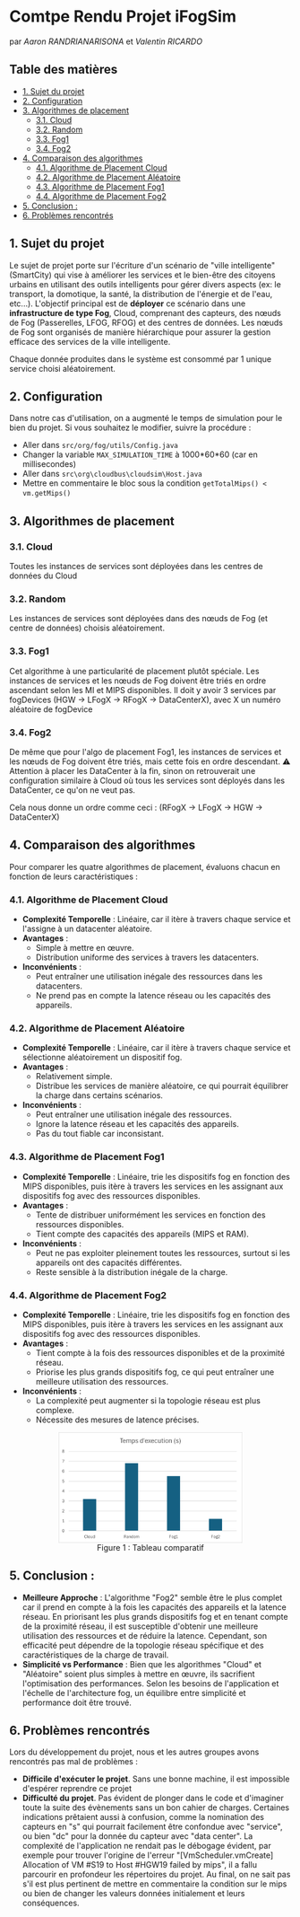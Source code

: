 # Comtpe Rendu Projet iFogSim <!-- omit in toc -->
par *Aaron RANDRIANARISONA* et *Valentin RICARDO*

## Table des matières <!-- omit in toc -->
- [1. Sujet du projet](#1-sujet-du-projet)
- [2. Configuration](#2-configuration)
- [3. Algorithmes de placement](#3-algorithmes-de-placement)
  - [3.1. Cloud](#31-cloud)
  - [3.2. Random](#32-random)
  - [3.3. Fog1](#33-fog1)
  - [3.4. Fog2](#34-fog2)
- [4. Comparaison des algorithmes](#4-comparaison-des-algorithmes)
  - [4.1. Algorithme de Placement Cloud](#41-algorithme-de-placement-cloud)
  - [4.2. Algorithme de Placement Aléatoire](#42-algorithme-de-placement-aléatoire)
  - [4.3. Algorithme de Placement Fog1](#43-algorithme-de-placement-fog1)
  - [4.4. Algorithme de Placement Fog2](#44-algorithme-de-placement-fog2)
- [5. Conclusion :](#5-conclusion-)
- [6. Problèmes rencontrés](#6-problèmes-rencontrés)


## 1. Sujet du projet

Le sujet de projet porte sur l'écriture d'un scénario de "ville intelligente" (SmartCity) qui vise à améliorer les services et le bien-être des citoyens urbains en utilisant des outils intelligents pour gérer divers aspects (ex: le transport, la domotique, la santé, la distribution de l'énergie et de l'eau, etc...). L'objectif principal est de **déployer** ce scénario dans une **infrastructure de type Fog**, Cloud, comprenant des capteurs, des nœuds de Fog (Passerelles, LFOG, RFOG) et des centres de données. Les nœuds de Fog sont organisés de manière hiérarchique pour assurer la gestion efficace des services de la ville intelligente.

Chaque donnée produites dans le système est consommé par 1 unique service choisi aléatoirement.

## 2. Configuration
Dans notre cas d'utilisation, on a augmenté le temps de simulation pour le bien du projet. Si vous souhaitez le modifier, suivre la procédure :
- Aller dans `src/org/fog/utils/Config.java`
- Changer la variable `MAX_SIMULATION_TIME` à 1000\*60\*60 (car en millisecondes)
- Aller dans `src\org\cloudbus\cloudsim\Host.java`
- Mettre en commentaire le bloc sous la condition `getTotalMips() < vm.getMips()`

## 3. Algorithmes de placement
### 3.1. Cloud
Toutes les instances de services sont déployées dans les centres de données du Cloud

### 3.2. Random
Les instances de services sont déployées dans des nœuds de Fog (et centre de
données) choisis aléatoirement.

### 3.3. Fog1
Cet algorithme à une particularité de placement plutôt spéciale. Les instances de services et les nœuds de Fog doivent être triés en ordre ascendant selon les MI et MIPS disponibles.
Il doit y avoir 3 services par fogDevices (HGW -> LFogX -> RFogX -> DataCenterX), avec X un numéro aléatoire de fogDevice

### 3.4. Fog2
De même que pour l'algo de placement Fog1, les instances de services et les nœuds de Fog doivent être triés, mais cette fois en ordre descendant.
:warning: Attention à placer les DataCenter à la fin, sinon on retrouverait une configuration similaire à Cloud où tous les services sont déployés dans les DataCenter, ce qu'on ne veut pas. 

Cela nous donne un ordre comme ceci : (RFogX -> LFogX -> HGW -> DataCenterX)

## 4. Comparaison des algorithmes

Pour comparer les quatre algorithmes de placement, évaluons chacun en fonction de leurs caractéristiques :

### 4.1. Algorithme de Placement Cloud
- **Complexité Temporelle** : Linéaire, car il itère à travers chaque service et l'assigne à un datacenter aléatoire.
- **Avantages** :
  - Simple à mettre en œuvre.
  - Distribution uniforme des services à travers les datacenters.
- **Inconvénients** :
  - Peut entraîner une utilisation inégale des ressources dans les datacenters.
  - Ne prend pas en compte la latence réseau ou les capacités des appareils.

### 4.2. Algorithme de Placement Aléatoire
- **Complexité Temporelle** : Linéaire, car il itère à travers chaque service et sélectionne aléatoirement un dispositif fog.
- **Avantages** :
  - Relativement simple.
  - Distribue les services de manière aléatoire, ce qui pourrait équilibrer la charge dans certains scénarios.
- **Inconvénients** :
  - Peut entraîner une utilisation inégale des ressources.
  - Ignore la latence réseau et les capacités des appareils.
  - Pas du tout fiable car inconsistant.

### 4.3. Algorithme de Placement Fog1
- **Complexité Temporelle** : Linéaire, trie les dispositifs fog en fonction des MIPS disponibles, puis itère à travers les services en les assignant aux dispositifs fog avec des ressources disponibles.
- **Avantages** :
  - Tente de distribuer uniformément les services en fonction des ressources disponibles.
  - Tient compte des capacités des appareils (MIPS et RAM).
- **Inconvénients** :
  - Peut ne pas exploiter pleinement toutes les ressources, surtout si les appareils ont des capacités différentes.
  - Reste sensible à la distribution inégale de la charge.

### 4.4. Algorithme de Placement Fog2
- **Complexité Temporelle** : Linéaire, trie les dispositifs fog en fonction des MIPS disponibles, puis itère à travers les services en les assignant aux dispositifs fog avec des ressources disponibles.
- **Avantages** :
  - Tient compte à la fois des ressources disponibles et de la proximité réseau.
  - Priorise les plus grands dispositifs fog, ce qui peut entraîner une meilleure utilisation des ressources.
- **Inconvénients** :
  - La complexité peut augmenter si la topologie réseau est plus complexe.
  - Nécessite des mesures de latence précises.

<!-- TODO : Insérer un graphe comparatif -->
<div style=" display:flex; justify-content:center; align-self:center">
<img src="./images_compte_rendu/grapheComparatifAlgos.png" alt="Graphe comparatif des temps d'exécutions des algos de placements" style="width:65%; height:auto;">
</div>
<center>
Figure 1 : Tableau comparatif
</center>



## 5. Conclusion :
- **Meilleure Approche** : L'algorithme "Fog2" semble être le plus complet car il prend en compte à la fois les capacités des appareils et la latence réseau. En priorisant les plus grands dispositifs fog et en tenant compte de la proximité réseau, il est susceptible d'obtenir une meilleure utilisation des ressources et de réduire la latence. Cependant, son efficacité peut dépendre de la topologie réseau spécifique et des caractéristiques de la charge de travail.
- **Simplicité vs Performance** : Bien que les algorithmes "Cloud" et "Aléatoire" soient plus simples à mettre en œuvre, ils sacrifient l'optimisation des performances. Selon les besoins de l'application et l'échelle de l'architecture fog, un équilibre entre simplicité et performance doit être trouvé.


## 6. Problèmes rencontrés
Lors du développement du projet, nous et les autres groupes avons rencontrés pas mal de problèmes :

- **Difficile d'exécuter le projet**. Sans une bonne machine, il est impossible d'espérer reprendre ce projet
- **Difficulté du projet**. Pas évident de plonger dans le code et d'imaginer toute la suite des évènements sans un bon cahier de charges. Certaines indications prêtaient aussi à confusion, comme la nomination des capteurs en "s" qui pourrait facilement être confondue avec "service", ou bien "dc" pour la donnée du capteur avec "data center". La complexité de l'application ne rendait pas le débogage évident, par exemple pour trouver l'origine de l'erreur "[VmScheduler.vmCreate] Allocation of VM #S19 to Host #HGW19 failed by mips", il a fallu parcourir en profondeur les répertoires du projet. Au final, on ne sait pas s'il est plus pertinent de mettre en commentaire la condition sur le mips ou bien de changer les valeurs données initialement et leurs conséquences.